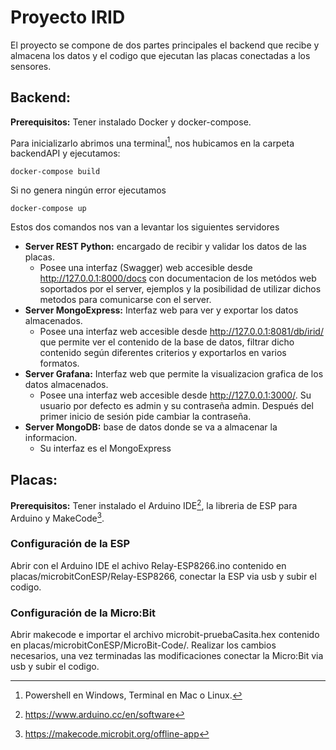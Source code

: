 
# **Proyecto IRID**

El proyecto se compone de dos partes principales el backend que recibe y almacena los datos y el codigo que ejecutan las placas conectadas a los sensores.

## **Backend:**

**Prerequisitos:** Tener instalado Docker y docker-compose.

Para inicializarlo abrimos una terminal[^1], nos hubicamos en la carpeta backendAPI y ejecutamos:      
```
docker-compose build
```        
Si no genera ningún error ejecutamos
```       
docker-compose up
```     
Estos dos comandos nos van a levantar los siguientes servidores
    
- **Server REST Python:** encargado de recibir y validar los datos de las placas.
    - Posee una interfaz (Swagger) web accesible desde http://127.0.0.1:8000/docs con documentacion de los metódos web soportados por el server, ejemplos y la posibilidad de utilizar dichos metodos para comunicarse con el server.     
- **Server MongoExpress:** Interfaz web para ver y exportar los datos almacenados.
    - Posee una interfaz web accesible desde http://127.0.0.1:8081/db/irid/ que permite ver el contenido de la base de datos, filtrar dicho contenido según diferentes criterios y exportarlos en varios formatos.
- **Server Grafana:** Interfaz web que permite la visualizacion grafica de los datos almacenados.
    - Posee una interfaz web accesible desde http://127.0.0.1:3000/. Su usuario por defecto es admin y su contraseña admin. Después del primer inicio de sesión pide cambiar la contraseña.
- **Server MongoDB:** base de datos donde se va a almacenar la informacion.
    - Su interfaz es el MongoExpress



## **Placas:**
**Prerequisitos:** Tener instalado el Arduino IDE[^2], la libreria de ESP para Arduino y MakeCode[^3].

### Configuración de la ESP
Abrir con el Arduino IDE el achivo Relay-ESP8266.ino contenido en placas/microbitConESP/Relay-ESP8266, conectar la ESP via usb y subir el codigo.

### Configuración de la Micro:Bit
Abrir makecode e importar el archivo microbit-pruebaCasita.hex contenido en placas/microbitConESP/MicroBit-Code/. Realizar los cambios necesarios, una vez terminadas las modificaciones conectar la Micro:Bit via usb y subir el codigo.



[^1]: Powershell en Windows, Terminal en Mac o Linux.
[^2]: https://www.arduino.cc/en/software
[^3]: https://makecode.microbit.org/offline-app

